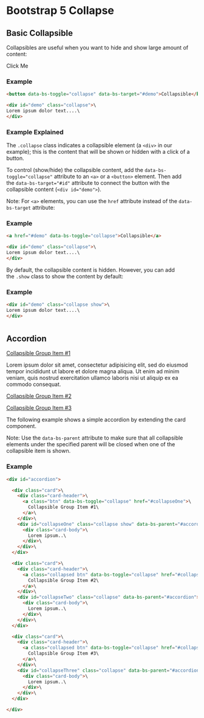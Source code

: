 Bootstrap 5 Collapse
====================

Basic Collapsible
-----------------

Collapsibles are useful when you want to hide and show large amount of content:

Click Me

### Example
``` html
<button data-bs-toggle="collapse" data-bs-target="#demo">Collapsible</button>

<div id="demo" class="collapse">\
Lorem ipsum dolor text....\
</div>
```
 

### Example Explained

The `.collapse` class indicates a collapsible element (a `<div>` in our example); this is the content that will be shown or hidden with a click of a button.

To control (show/hide) the collapsible content, add the `data-bs-toggle="collapse"` attribute to an `<a>` or a `<button>` element. Then add the `data-bs-target="#id"` attribute to connect the button with the collapsible content (`<div id="demo">`).

Note: For `<a>` elements, you can use the `href` attribute instead of the `data-bs-target` attribute:

### Example
``` html
<a href="#demo" data-bs-toggle="collapse">Collapsible</a>

<div id="demo" class="collapse">\
Lorem ipsum dolor text....\
</div>
```
 

By default, the collapsible content is hidden. However, you can add the `.show` class to show the content by default:

### Example
``` html
<div id="demo" class="collapse show">\
Lorem ipsum dolor text....\
</div>
```
 
#

#

Accordion
---------

[Collapsible Group Item #1](https://www.w3schools.com/bootstrap5/bootstrap_collapse.php#collapseOne)

Lorem ipsum dolor sit amet, consectetur adipisicing elit, sed do eiusmod tempor incididunt ut labore et dolore magna aliqua. Ut enim ad minim veniam, quis nostrud exercitation ullamco laboris nisi ut aliquip ex ea commodo consequat.

[Collapsible Group Item #2](https://www.w3schools.com/bootstrap5/bootstrap_collapse.php#collapseTwo)

[Collapsible Group Item #3](https://www.w3schools.com/bootstrap5/bootstrap_collapse.php#collapseThree)

The following example shows a simple accordion by extending the card component.

Note: Use the `data-bs-parent` attribute to make sure that all collapsible elements under the specified parent will be closed when one of the collapsible item is shown.

### Example
``` html
<div id="accordion">

  <div class="card">\
    <div class="card-header">\
      <a class="btn" data-bs-toggle="collapse" href="#collapseOne">\
        Collapsible Group Item #1\
      </a>\
    </div>\
    <div id="collapseOne" class="collapse show" data-bs-parent="#accordion">\
      <div class="card-body">\
        Lorem ipsum..\
      </div>\
    </div>\
  </div>

  <div class="card">\
    <div class="card-header">\
      <a class="collapsed btn" data-bs-toggle="collapse" href="#collapseTwo">\
        Collapsible Group Item #2\
      </a>\
    </div>\
    <div id="collapseTwo" class="collapse" data-bs-parent="#accordion">\
      <div class="card-body">\
        Lorem ipsum..\
      </div>\
    </div>\
  </div>

  <div class="card">\
    <div class="card-header">\
      <a class="collapsed btn" data-bs-toggle="collapse" href="#collapseThree">\
        Collapsible Group Item #3\
      </a>\
    </div>\
    <div id="collapseThree" class="collapse" data-bs-parent="#accordion">\
      <div class="card-body">\
        Lorem ipsum..\
      </div>\
    </div>\
  </div>

</div>
```